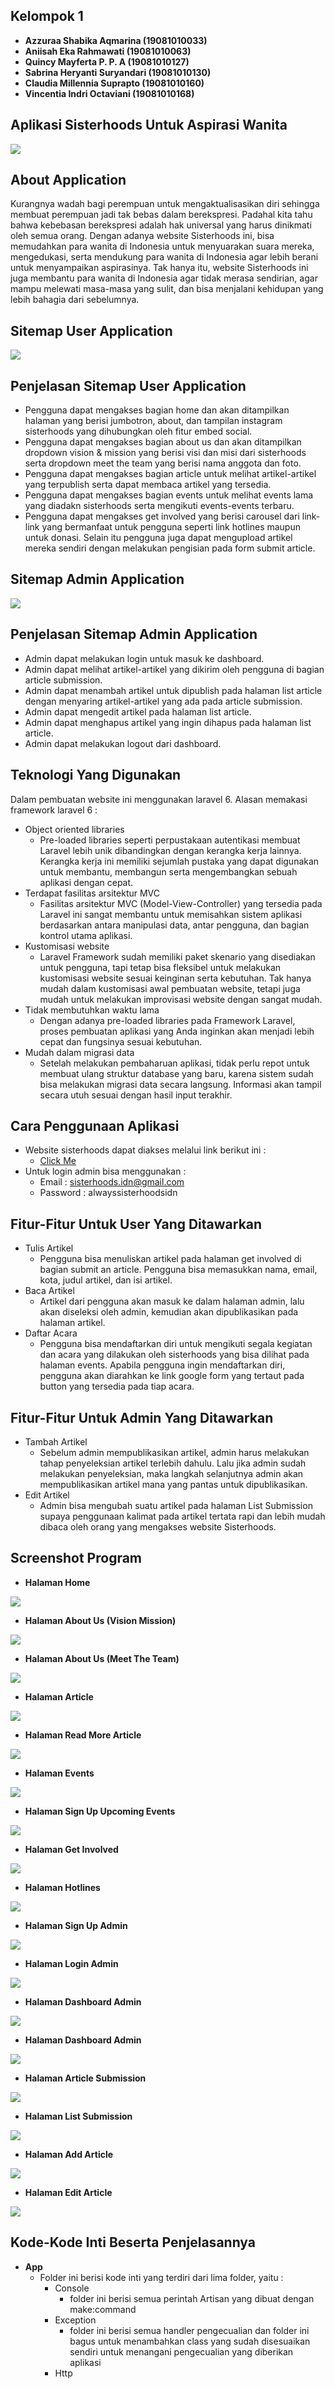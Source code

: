 ## Kelompok 1 
- **Azzuraa Shabika Aqmarina	(19081010033)**
- **Aniisah Eka Rahmawati		(19081010063)**
- **Quincy Mayferta P. P. A		(19081010127)**
- **Sabrina Heryanti Suryandari	(19081010130)**
- **Claudia Millennia Suprapto 	(19081010160)**
- **Vincentia Indri Octaviani 	(19081010168)**

## Aplikasi Sisterhoods Untuk Aspirasi Wanita
<img src=public/layouts/img/Home.png/>

## About Application
Kurangnya wadah bagi perempuan untuk mengaktualisasikan diri sehingga membuat perempuan jadi tak bebas dalam berekspresi. Padahal kita tahu bahwa kebebasan berekspresi adalah hak universal yang harus dinikmati oleh semua orang. Dengan adanya website Sisterhoods ini, bisa memudahkan para wanita di Indonesia untuk menyuarakan suara mereka, mengedukasi, serta mendukung para wanita di Indonesia agar lebih berani untuk menyampaikan aspirasinya. Tak hanya itu, website Sisterhoods ini juga membantu para wanita di Indonesia agar tidak merasa sendirian, agar mampu melewati masa-masa yang sulit, dan bisa menjalani kehidupan yang lebih bahagia dari sebelumnya. 

## Sitemap User Application
<img src=public/layouts/img/sitemapuser.png/>

## Penjelasan Sitemap User Application
- Pengguna dapat mengakses bagian home dan akan ditampilkan halaman yang berisi jumbotron, about, dan tampilan instagram sisterhoods yang dihubungkan oleh fitur embed social.
- Pengguna dapat mengakses bagian about us dan akan ditampilkan dropdown vision & mission yang berisi visi dan misi dari sisterhoods serta dropdown meet the team yang berisi nama anggota dan foto.
- Pengguna dapat mengakses bagian article untuk melihat artikel-artikel yang terpublish serta dapat membaca artikel yang tersedia.
- Pengguna dapat mengakses bagian events untuk melihat events lama yang diadakn sisterhoods serta mengikuti events-events terbaru.
- Pengguna dapat mengakses get involved yang berisi carousel dari link-link yang bermanfaat untuk pengguna seperti link hotlines maupun untuk donasi. Selain itu pengguna juga dapat mengupload artikel mereka sendiri dengan melakukan pengisian pada form submit article.

## Sitemap Admin Application
<img src=public/layouts/img/sitemapadmin.png/>

## Penjelasan Sitemap Admin Application
- Admin dapat melakukan login untuk masuk ke dashboard.
- Admin dapat melihat artikel-artikel yang dikirim oleh pengguna di bagian article submission.
- Admin dapat menambah artikel untuk dipublish pada halaman list article dengan menyaring artikel-artikel yang ada pada article submission.
- Admin dapat mengedit artikel pada halaman list article.
- Admin dapat menghapus artikel yang ingin dihapus  pada halaman list article.
- Admin dapat melakukan logout dari dashboard.

## Teknologi Yang Digunakan
Dalam pembuatan website ini menggunakan laravel 6. Alasan memakasi framework laravel 6 :
- Object oriented libraries
    - Pre-loaded libraries seperti perpustakaan autentikasi membuat Laravel lebih unik dibandingkan dengan kerangka kerja lainnya. Kerangka kerja ini memiliki sejumlah pustaka yang dapat digunakan untuk membantu, membangun serta mengembangkan sebuah aplikasi dengan cepat.
- Terdapat fasilitas arsitektur MVC
    - Fasilitas arsitektur MVC (Model-View-Controller) yang tersedia pada Laravel ini sangat membantu untuk memisahkan sistem aplikasi berdasarkan antara manipulasi data, antar pengguna, dan bagian kontrol utama aplikasi.
- Kustomisasi website
    - Laravel Framework sudah memiliki paket skenario yang disediakan untuk pengguna, tapi tetap bisa fleksibel untuk melakukan kustomisasi website sesuai keinginan serta kebutuhan. Tak hanya mudah dalam kustomisasi awal pembuatan website, tetapi juga mudah untuk melakukan improvisasi website dengan sangat mudah.
- Tidak membutuhkan waktu lama
    - Dengan adanya pre-loaded libraries pada Framework Laravel, proses pembuatan aplikasi yang Anda inginkan akan menjadi lebih cepat dan fungsinya sesuai kebutuhan.
- Mudah dalam migrasi data
    - Setelah melakukan pembaharuan aplikasi, tidak perlu repot untuk membuat ulang struktur database yang baru, karena sistem sudah bisa melakukan migrasi data secara langsung. Informasi akan tampil secara utuh sesuai dengan hasil input terakhir.

## Cara Penggunaan Aplikasi 
- Website sisterhoods dapat diakses melalui link berikut ini :
   - [Click Me](https://sisterhoods.my.id/)
- Untuk login admin bisa menggunakan :
   - Email : sisterhoods.idn@gmail.com
   - Password : alwayssisterhoodsidn

## Fitur-Fitur Untuk User Yang Ditawarkan
- Tulis Artikel
   - Pengguna bisa menuliskan artikel pada halaman get involved di bagian submit an article. Pengguna bisa memasukkan nama, email, kota, judul artikel, dan isi artikel.
- Baca Artikel
   - Artikel dari pengguna akan masuk ke dalam halaman admin, lalu akan diseleksi oleh admin, kemudian akan dipublikasikan pada halaman artikel.
- Daftar Acara
   - Pengguna bisa mendaftarkan diri untuk mengikuti segala kegiatan dan acara yang dilakukan oleh sisterhoods yang bisa dilihat pada halaman events. Apabila pengguna ingin mendaftarkan diri, pengguna akan diarahkan ke link google form yang tertaut pada button yang tersedia pada tiap acara. 

## Fitur-Fitur Untuk Admin Yang Ditawarkan
- Tambah Artikel
   - Sebelum admin mempublikasikan artikel, admin harus melakukan tahap penyeleksian artikel terlebih dahulu. Lalu jika admin sudah melakukan penyeleksian, maka langkah selanjutnya  admin akan mempublikasikan artikel mana yang pantas untuk dipublikasikan.
- Edit Artikel
   - Admin bisa mengubah suatu artikel pada halaman List Submission supaya penggunaan kalimat pada artikel tertata rapi dan lebih mudah dibaca oleh orang yang mengakses website Sisterhoods.

## Screenshot Program
- **Halaman Home**
<img src=public/layouts/img/Home.png/>

- **Halaman About Us (Vision Mission)**
<img src=public/layouts/img/VisionMission.png/>

- **Halaman About Us (Meet The Team)**
<img src=public/layouts/img/MeetTheTeam.png/>

- **Halaman Article**
<img src=public/layouts/img/Article.png/>

- **Halaman Read More Article**
<img src=public/layouts/img/ReadMoreArtikel.png/>

- **Halaman Events**
<img src=public/layouts/img/Events.png/>

- **Halaman Sign Up Upcoming Events**
<img src=public/layouts/img/SignupUpcomingEvents.png/>

- **Halaman Get Involved**
<img src=public/layouts/img/GetInvolved.png/>

- **Halaman Hotlines**
<img src=public/layouts/img/HOTLINES.png/>

- **Halaman Sign Up Admin**
<img src=public/layouts/img/SignupAdmin.png/>

- **Halaman Login Admin**
<img src=public/layouts/img/LoginAdmin.png/>

- **Halaman Dashboard Admin**
<img src=public/layouts/img/Admin1.png/>

- **Halaman Dashboard Admin**
<img src=public/layouts/img/Admin1.png/>

- **Halaman Article Submission**
<img src=public/layouts/img/Admin2.png/>

- **Halaman List Submission**
<img src=public/layouts/img/Admin3.png/>

- **Halaman Add Article**
<img src=public/layouts/img/Admin4dan5.png/>

- **Halaman Edit Article**
<img src=public/layouts/img/Admin6dan7.png/>


## Kode-Kode Inti Beserta Penjelasannya
- **App**
    - Folder ini berisi kode inti yang terdiri dari lima folder, yaitu :
      - Console
        - folder ini berisi semua perintah Artisan yang dibuat dengan make:command
      - Exception
        - folder ini berisi semua handler pengecualian dan folder ini bagus untuk menambahkan class yang sudah disesuaikan sendiri untuk menangani pengecualian yang diberikan aplikasi
      - Http
